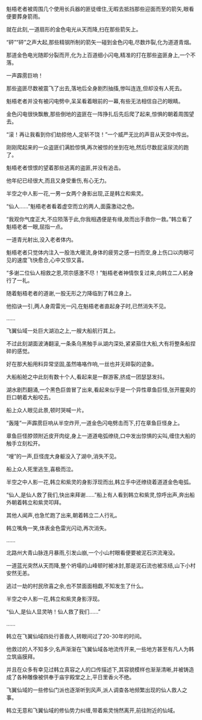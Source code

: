 
魁梧老者被周围几个使用长兵器的匪徒缠住,无暇去抵挡那些迎面而至的箭矢,眼看便要葬身箭雨。

就在此刻,一道扇形的金色电光从天而降,扫在那些箭矢上。

“砰”“砰”之声大起,那些精钢所制的箭矢一碰到金色闪电,尽数炸裂,化为道道青烟。

那道金色电光随即分裂而开,化为上百道细小闪电,精准的打在那些盗匪身上,一个不落。

一声霹雳巨响！

那些盗匪尽数被震飞了出去,落地后全身剧烈抽搐,惨叫连连,但却没有人死去。

魁梧老者并没有被闪电劈中,呆呆看着眼前的一幕,有些无法相信自己的眼睛。

金色闪电很快飘散,那些倒地的盗匪在一阵挣扎后先后爬了起来,惊惧的朝着周围望去。

“滚！再让我看到你们劫掠他人,定斩不饶！”一个威严无比的声音从天空中传出。

刚刚爬起来的一众盗匪们满脸惊惧,再次被惊的坐到在地,然后尽数屁滚尿流的跑了。

魁梧老者恨恨的望着那些逃离的盗匪,并没有追击。

他年纪已经很大,而且又身受重伤,有心无力。

半空之中人影一花,一男一女两个身影出现,正是韩立和紫灵。

“仙人……”魁梧老者看着虚空而立的两人,面露激动之色。

“我观你气度正大,不应陨落于此,你我相遇便是有缘,故而出手救你一救。”韩立看了魁梧老者一眼,屈指一点。

一道青光射出,没入老者体内。

魁梧老者只觉体内注入一股浩大暖流,身体的疲劳之感一扫而空,身上伤口以肉眼可见的速度飞快愈合,心中又惊又喜。

“多谢二位仙人相救之恩,项宗感激不尽！”魁梧老者神情恢复过来,向韩立二人躬身行了一礼。

随着魁梧老者的道谢,一股无形之力降临到了韩立身上。

他掐诀一引,两人身周雷光一闪,在魁梧老者直起身子时,已然消失不见。

……

飞翼仙域一处巨大湖泊之上,一艘大船航行其上。

不过此刻湖面波涛翻滚,一条条乌黑触手从湖内深处,紧紧箍住大船,大有将整条船捏碎的感觉。

好在那大船用料异常坚固,虽然咯咯作响,一丝也并无碎裂的迹象。

大船船舱之中此刻有数十个人,看起来是一群游客,挤成一团瑟瑟发抖。

湖水剧烈翻涌,一个黑色巨兽冒了出来,看起来似乎是一个异性章鱼巨怪,张开腥臭的巨口朝着大船咬去。

船上众人眼见此景,顿时哭喊一片。

“轰隆”一声霹雳巨响从半空炸开,一道金色闪电劈击而下,打在章鱼巨怪身上。

章鱼巨怪脖颈附近皮开肉绽,身上一道道电弧缭绕,口中发出惊惧的尖叫,缠住大船的触手立刻松开。

“嗖”的一声,巨怪庞大身躯没入了湖中,消失不见。

船上众人死里逃生,喜极而泣。

半空之中人影一花,韩立和紫灵的身影浮现而出,韩立手中还缭绕着道道金色电弧。

“仙人,是仙人救了我们,快出来拜谢……”船上有人看到韩立和紫灵,惊呼出声,奔出船外朝着韩立和紫灵叩拜。

其他人闻声,也急忙跑了出来,朝着韩立二人行礼。

韩立嘴角一笑,体表金色雷光闪动,再次消失。

……

北路州大青山脉连月暴雨,引发山崩,一个小山村眼看便要被泥石洪流淹没。

一道蓝光突然从天而降,整个坍塌的山峰顿时被冰封,那是泥石流也被冻结,山下小村安然无恙。

逃过一劫的村民欣喜之余,也不禁面面相觑,不知发生了什么。

半空之中人影一花,韩立和紫灵身影浮现。

“仙人,是仙人显灵呐！仙人救了我们……”

……

韩立在飞翼仙域四处行善救人,转眼间过了20-30年的时间。

他救过的人不知多少,名声渐渐在飞翼仙域各地流传开来,一些地方甚至有凡人为韩立筑庙膜拜。

并且在众多有幸见过韩立真容之人的口传描述下,其容貌模样也渐渐清晰,并被铸造成了各种雕像被供奉于庙宇殿堂之上,平日里香火不绝。

飞翼仙域的一些修仙门派也逐渐听到风声,派人调查各地频繁出现的仙人救人之事。

韩立无意和飞翼仙域的修仙势力纠缠,带着紫灵悄然离开,前往附近的仙域。